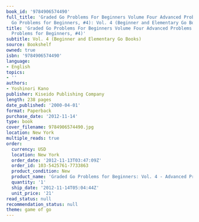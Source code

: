 ```yaml
---
book_id: '9784906574490'
full_title: 'Graded Go Problems For Beginners Volume Four Advanced Problems (Graded
  Go Problems for Beginners, #4): Vol. 4 (Beginner and Elementary Go Books)'
title: 'Graded Go Problems For Beginners Volume Four Advanced Problems (Graded Go
  Problems for Beginners, #4)'
subtitle: Vol. 4 (Beginner and Elementary Go Books)
source: Bookshelf
owned: true
isbn: '9784906574490'
language:
- English
topics:
- ''
authors:
- Yoshinori Kano
publisher: Kiseido Publishing Company
length: 238 pages
date_published: '2000-04-01'
format: Paperback
purchase_date: '2012-11-14'
type: book
cover_filename: 9784906574490.jpg
location: New York
multiple_reads: true
order:
  currency: USD
  location: New York
  order_date: '2012-11-13T03:47:09Z'
  order_id: 103-5425761-7733863
  product_condition: New
  product_name: 'Graded Go Problems for Beginners: Vol. 4 - Advanced Problems'
  quantity: '1'
  ship_date: '2012-11-14T05:04:44Z'
  unit_price: '21'
read_status: null
recommendation_status: null
theme: game of go
---
```




